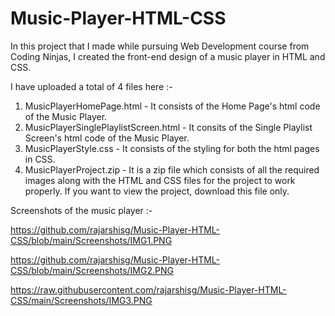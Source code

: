# Music-Player-HTML-CSS
In this project that I made while pursuing Web Development course from Coding Ninjas, I created the front-end design of a music player in HTML and CSS.

I have uploaded a total of 4 files here :-
1. MusicPlayerHomePage.html - It consists of the Home Page's html code of the Music Player.
2. MusicPlayerSinglePlaylistScreen.html - It consits of the Single Playlist Screen's html code of the Music Player.
3. MusicPlayerStyle.css - It consists of the styling for both the html pages in CSS.
4. MusicPlayerProject.zip - It is a zip file which consists of all the required images along with the HTML and CSS files for the project to work properly. If you want to view the project, download this file only.


Screenshots of the music player :-

https://github.com/rajarshisg/Music-Player-HTML-CSS/blob/main/Screenshots/IMG1.PNG

https://github.com/rajarshisg/Music-Player-HTML-CSS/blob/main/Screenshots/IMG2.PNG

https://raw.githubusercontent.com/rajarshisg/Music-Player-HTML-CSS/main/Screenshots/IMG3.PNG
